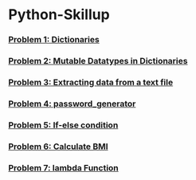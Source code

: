 # Python-Skillup

### [Problem 1: Dictionaries](https://github.com/ChirantanSoni28/Python-Skillup/tree/master/Problem%201)
### [Problem 2: Mutable Datatypes in Dictionaries](https://github.com/ChirantanSoni28/Python-Skillup/tree/master/Problem%202)
### [Problem 3: Extracting data from a text file](https://github.com/ChirantanSoni28/Python-Skillup/tree/master/Problem%203)
### [Problem 4: password_generator](https://github.com/ChirantanSoni28/Python-Skillup/tree/master/Problem%204)
### [Problem 5: If-else condition](https://github.com/ChirantanSoni28/Python-Skillup/tree/master/problem%205)
### [Problem 6: Calculate BMI](https://github.com/ChirantanSoni28/Python-Skillup/tree/master/Problem%206)
### [Problem 7: lambda Function](https://github.com/ChirantanSoni28/Python-Skillup/tree/master/Problem%207)

